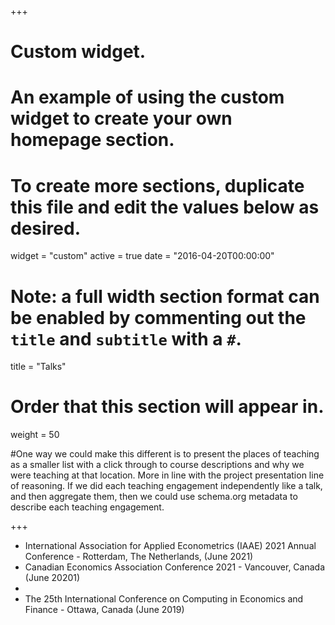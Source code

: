 +++
# Custom widget.
# An example of using the custom widget to create your own homepage section.
# To create more sections, duplicate this file and edit the values below as desired.
widget = "custom"
active = true
date = "2016-04-20T00:00:00"

# Note: a full width section format can be enabled by commenting out the `title` and `subtitle` with a `#`.
title = "Talks"


# Order that this section will appear in.
weight = 50

#One way we could make this different is to present the places of teaching as a smaller list with a click through to course descriptions and why we were teaching at that location. More in line with the project presentation line of reasoning. If we did each teaching engagement independently like a talk, and then aggregate them, then we could use schema.org metadata to describe each teaching engagement.

+++
<ul>
  <li> International Association for Applied Econometrics (IAAE) 2021 Annual Conference - Rotterdam, The Netherlands, (June 2021) </li>
  <li> Canadian Economics Association Conference 2021 - Vancouver, Canada (June 20201) <li> 
  <li> The 25th International Conference on Computing in Economics and Finance - Ottawa, Canada (June 2019) </li>
</ul>
